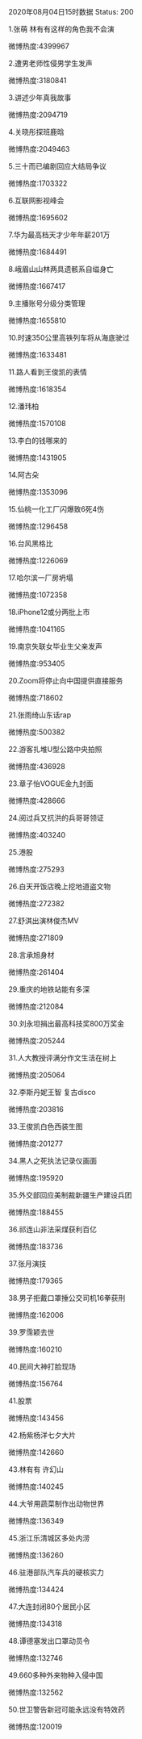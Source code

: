 2020年08月04日15时数据
Status: 200

1.张萌 林有有这样的角色我不会演

微博热度:4399967

2.遭男老师性侵男学生发声

微博热度:3180841

3.讲述少年真我故事

微博热度:2094719

4.关晓彤探班鹿晗

微博热度:2049463

5.三十而已编剧回应大结局争议

微博热度:1703322

6.互联网影视峰会

微博热度:1695602

7.华为最高档天才少年年薪201万

微博热度:1684491

8.峨眉山山林两具遗骸系自缢身亡

微博热度:1667417

9.主播账号分级分类管理

微博热度:1655810

10.时速350公里高铁列车将从海底驶过

微博热度:1633481

11.路人看到王俊凯的表情

微博热度:1618354

12.潘玮柏

微博热度:1570108

13.李白的钱哪来的

微博热度:1431905

14.阿古朵

微博热度:1353096

15.仙桃一化工厂闪爆致6死4伤

微博热度:1296458

16.台风黑格比

微博热度:1226069

17.哈尔滨一厂房坍塌

微博热度:1072358

18.iPhone12或分两批上市

微博热度:1041165

19.南京失联女毕业生父亲发声

微博热度:953405

20.Zoom将停止向中国提供直接服务

微博热度:718602

21.张雨绮山东话rap

微博热度:500382

22.游客扎堆U型公路中央拍照

微博热度:436928

23.章子怡VOGUE金九封面

微博热度:428666

24.阅过兵又抗洪的兵哥哥领证

微博热度:403240

25.港股

微博热度:275293

26.白天开饭店晚上挖地道盗文物

微博热度:272382

27.舒淇出演林俊杰MV

微博热度:271809

28.言承旭身材

微博热度:261404

29.重庆的地铁站能有多深

微博热度:212084

30.刘永坦捐出最高科技奖800万奖金

微博热度:205244

31.人大教授评满分作文生活在树上

微博热度:205064

32.李斯丹妮王智 复古disco

微博热度:203816

33.王俊凯白色西装生图

微博热度:201277

34.黑人之死执法记录仪画面

微博热度:195920

35.外交部回应美制裁新疆生产建设兵团

微博热度:188455

36.祁连山非法采煤获利百亿

微博热度:183736

37.张月演技

微博热度:179365

38.男子拒戴口罩捶公交司机16拳获刑

微博热度:162006

39.罗霈颖去世

微博热度:160210

40.民间大神打脸现场

微博热度:156764

41.股票

微博热度:143456

42.杨紫杨洋七夕大片

微博热度:142660

43.林有有 许幻山

微博热度:140245

44.大爷用蔬菜制作出动物世界

微博热度:136349

45.浙江乐清城区多处内涝

微博热度:136260

46.驻港部队汽车兵的硬核实力

微博热度:134424

47.大连封闭80个居民小区

微博热度:134318

48.谭德塞发出口罩动员令

微博热度:132746

49.660多种外来物种入侵中国

微博热度:132562

50.世卫警告新冠可能永远没有特效药

微博热度:120019

